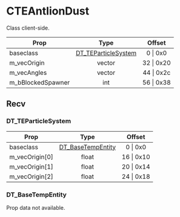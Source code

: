 # CTEAntlionDust

Class client-side.

|Prop|Type|Offset|
|---|:-:|:-:|
|baseclass|[DT_TEParticleSystem](#dt_teparticlesystem)|0 \| 0x0|
|m_vecOrigin|vector|32 \| 0x20|
|m_vecAngles|vector|44 \| 0x2c|
|m_bBlockedSpawner|int|56 \| 0x38|

## Recv

### DT_TEParticleSystem

|Prop|Type|Offset|
|---|:-:|:-:|
|baseclass|[DT_BaseTempEntity](#dt_basetempentity)|0 \| 0x0|
|m_vecOrigin[0]|float|16 \| 0x10|
|m_vecOrigin[1]|float|20 \| 0x14|
|m_vecOrigin[2]|float|24 \| 0x18|

### DT_BaseTempEntity

Prop data not available.
